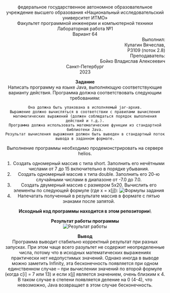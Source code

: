 <div align="center">федеральное государственное автономное образовательное учреждение
высшего образования «Национальный исследовательский университет ИТМО»

<div align="center">Факультет программной инженерии и компьютерной техники


<div align="center">Лабораторная работа №1
<div align="center">Вариант 64


<div align="right">Выполнил:
<div align="right">Кулагин Вячеслав, 
<div align="right">P3109 (поток 2.8)
<div align="right">Преподаватель:
<div align="right">Бойко Владислав Алексеевич


<div align="center">Санкт-Петербург
<div align="center">2023


**Задание**\
Написать программу на языке Java, выполняющую соответствующие варианту действия. Программа должна соответствовать следующим требованиям:

    Она должна быть упакована в исполняемый jar-архив.
    Выражение должно вычисляться в соответствии с правилами вычисления математических выражений (должен соблюдаться порядок выполнения действий и т.д.).
    Программа должна использовать математические функции из стандартной библиотеки Java.
    Результат вычисления выражения должен быть выведен в стандартный поток вывода в заданном формате.

Выполнение программы необходимо продемонстрировать на сервере helios.

1. Создать одномерный массив c типа short. Заполнить его нечётными числами от 7 до 15 включительно в порядке убывания.
2. Создать одномерный массив x типа double. Заполнить его 20-ю случайными числами в диапазоне от -7.0 до 7.0.
3. Создать двумерный массив c размером 5x20. Вычислить его элементы по следующей формуле (где x = x[j]):
![Формулы задания](https://i.imgur.com/Xq3mXis.png)
4. Напечатать полученный в результате массив в формате с пятью знаками после запятой.


**Исходный код программы находится в этом репозитории**\


**Результат работы программы**\
![Результат работы](https://i.imgur.com/T9WC6hM.png)

**Вывод**\
Программа выводит стабильно корректный результат при разных запусках. При
этом чаще всего разультет не содержит неопределенные числа, потому что в
исходных математических выражениях практически нет недопустимых
значений. Однако иногда в выводе можно заметить Infinity, эта бесконечность
появляется при одном единственном случае – при вычислении значений по
второй формуле (когда c[i] = 7 или 13) и если x[j] является значением, очень
близким к 4. В таком случае в степени появляется деление на 0 (4-4), что
невозможно, Java возвращает в этом случае бесконечность.

